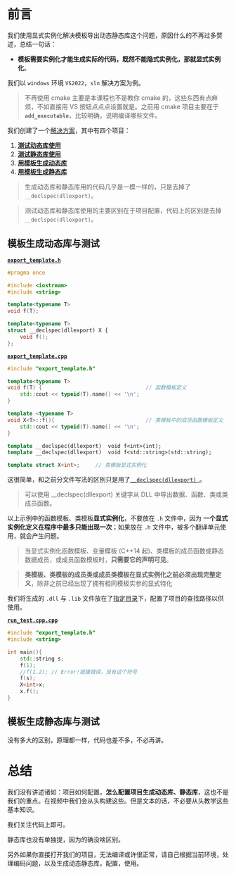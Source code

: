 # 前言

我们使用显式实例化解决模板导出动态静态库这个问题，原因什么的不再过多赘述，总结一句话：

- **模板需要实例化才能生成实际的代码，既然不能隐式实例化，那就显式实例化**。

我们以 `windows` 环境 `VS2022`，`sln` 解决方案为例。

> 不再使用 cmake 主要是本课程也不是教你 cmake 的，这些东西有点麻烦，不如直接用 VS 按钮点点点设置就是。之前用 cmake 项目主要在于 **`add_executable`**，比较明确，说明编译哪些文件。

我们创建了一个[解决方案](/code/05显式实例化解决模板导出动态静态库问题/05显式实例化解决模板导出动态静态库问题.sln)，其中有四个项目：

1. [**测试动态库使用**](/code/05显式实例化解决模板导出动态静态库问题/)
2. [**测试静态库使用**](/code/测试使用静态库/)
3. [**用模板生成动态库**](/code/生成动态库/)
4. [**用模板生成静态库**](/code/生成静态库/)

> 生成动态库和静态库用的代码几乎是一模一样的，只是去掉了 `__declspec(dllexport)`。

> 测试动态库和静态库使用的主要区别在于项目配置，代码上的区别是去掉 `__declspec(dllexport)`。

## 模板生成动态库与测试

[**`export_template.h`**](/code/生成动态库/export_template.h)

```cpp
#pragma once

#include <iostream>
#include <string>

template<typename T>
void f(T);

template<typename T>
struct __declspec(dllexport) X {
    void f();
};
```

[**`export_template.cpp`**](/code/生成动态库/export_template.cpp)

```cpp
#include "export_template.h"

template<typename T>
void f(T) {                                 // 函数模板定义
    std::cout << typeid(T).name() << '\n';
}

template <typename T>
void X<T>::f(){                             // 类模板中的成员函数模板定义
    std::cout << typeid(T).name() << '\n';
}

template __declspec(dllexport)  void f<int>(int);
template __declspec(dllexport)  void f<std::string>(std::string);

template struct X<int>;     // 类模板显式实例化
```

这很简单，和之前分文件写法的区别只是用了[`__declspec(dllexport) `](https://learn.microsoft.com/zh-cn/cpp/build/exporting-from-a-dll-using-declspec-dllexport?view=msvc-170)。

> 可以使用 __declspec(dllexport) 关键字从 DLL 中导出数据、函数、类或类成员函数。

以上示例中的函数模板、类模板**显式实例化**，不要放在 `.h` 文件中，因为
**一个显式实例化定义在程序中最多只能出现一次**；如果放在 `.h` 文件中，被多个翻译单元使用，就会产生问题。

> 当显式实例化函数模板、变量模板 (C++14 起)、类模板的成员函数或静态数据成员，或成员函数模板时，**只需要它的声明可见**。

> **类模板、类模板的成员类或成员类模板在显式实例化之前必须出现完整定义**，除非之前已经出现了拥有相同模板实参的显式特化

我们将生成的 `.dll` 与 `.lib` 文件放在了[指定目录](/code/05显式实例化解决模板导出动态静态库问题/lib/dll/)下，配置了项目的查找路径以供使用。

[**`run_test.cpp.cpp`**](/code/05显式实例化解决模板导出动态静态库问题/run_test.cpp.cpp)

```cpp
#include "export_template.h"
#include <string>

int main(){
    std::string s;
    f(1);
    //f(1.2); // Error!链接错误，没有这个符号
    f(s);
    X<int>x;
    x.f();
}
```

## 模板生成静态库与测试

没有多大的区别，原理都一样，代码也差不多，不必再讲。

# 总结

我们没有讲述诸如：项目如何配置，**怎么配置项目生成动态库、静态库**，这也不是我们的重点。在视频中我们会从头构建这些。但是文本的话，不必要从头教学这些基本知识。

我们关注代码上即可。

静态库也没有单独提，因为的确没啥区别。

另外如果你直接打开我们的项目，无法编译或许很正常，请自己根据当前环境，处理编码问题，以及生成动态静态库，配置，使用。